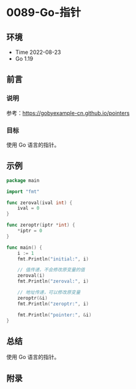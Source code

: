 # 0089-Go-指针

## 环境

- Time 2022-08-23
- Go 1.19

## 前言

### 说明

参考：<https://gobyexample-cn.github.io/pointers>

### 目标

使用 Go 语言的指针。

## 示例

```go
package main

import "fmt"

func zeroval(ival int) {
    ival = 0
}

func zeroptr(iptr *int) {
    *iptr = 0
}

func main() {
    i := 1
    fmt.Println("initial:", i)

    // 值传递，不会修改原变量的值
    zeroval(i)
    fmt.Println("zeroval:", i)

    // 地址传递，可以修改原变量
    zeroptr(&i)
    fmt.Println("zeroptr:", i)

    fmt.Println("pointer:", &i)
}
```

## 总结

使用 Go 语言的指针。

## 附录
